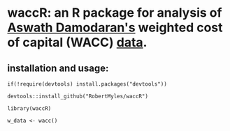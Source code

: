 # waccR: an R package for analysis of [Aswath Damodaran's](http://people.stern.nyu.edu/adamodar/New_Home_Page/home.htm) weighted cost of capital (WACC) [data](http://people.stern.nyu.edu/adamodar/New_Home_Page/datafile/wacc.htm). 

## installation and usage: 

``` 
if(!require(devtools) install.packages("devtools"))

devtools::install_github("RobertMyles/waccR")

library(waccR)

w_data <- wacc()

```
